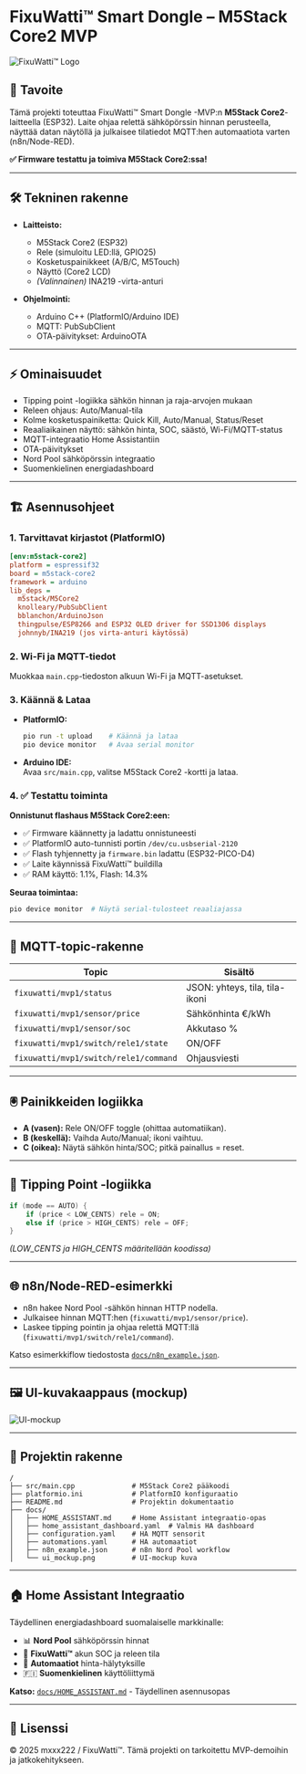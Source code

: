 # FixuWatti™ Smart Dongle – M5Stack Core2 MVP

![FixuWatti™ Logo](docs/logo.png)

## 🎯 Tavoite
Tämä projekti toteuttaa FixuWatti™ Smart Dongle -MVP:n **M5Stack Core2**-laitteella (ESP32). Laite ohjaa relettä sähköpörssin hinnan perusteella, näyttää datan näytöllä ja julkaisee tilatiedot MQTT:hen automaatiota varten (n8n/Node-RED).

**✅ Firmware testattu ja toimiva M5Stack Core2:ssa!**

---

## 🛠 Tekninen rakenne

- **Laitteisto:**  
  - M5Stack Core2 (ESP32)
  - Rele (simuloitu LED:llä, GPIO25)
  - Kosketuspainikkeet (A/B/C, M5Touch)
  - Näyttö (Core2 LCD)
  - *(Valinnainen)* INA219 -virta-anturi

- **Ohjelmointi:**  
  - Arduino C++ (PlatformIO/Arduino IDE)
  - MQTT: PubSubClient
  - OTA-päivitykset: ArduinoOTA

---

## ⚡ Ominaisuudet

- Tipping point -logiikka sähkön hinnan ja raja-arvojen mukaan
- Releen ohjaus: Auto/Manual-tila
- Kolme kosketuspainiketta: Quick Kill, Auto/Manual, Status/Reset
- Reaaliaikainen näyttö: sähkön hinta, SOC, säästö, Wi-Fi/MQTT-status
- MQTT-integraatio Home Assistantiin
- OTA-päivitykset
- Nord Pool sähköpörssin integraatio
- Suomenkielinen energiadashboard

---

## 🏗 Asennusohjeet

### 1. Tarvittavat kirjastot (PlatformIO)

```ini
[env:m5stack-core2]
platform = espressif32
board = m5stack-core2
framework = arduino
lib_deps =
  m5stack/M5Core2
  knolleary/PubSubClient
  bblanchon/ArduinoJson
  thingpulse/ESP8266 and ESP32 OLED driver for SSD1306 displays
  johnnyb/INA219 (jos virta-anturi käytössä)
```

### 2. Wi-Fi ja MQTT-tiedot

Muokkaa `main.cpp`-tiedoston alkuun Wi-Fi ja MQTT-asetukset.

### 3. Käännä & Lataa

- **PlatformIO:**  
  ```bash
  pio run -t upload    # Käännä ja lataa
  pio device monitor   # Avaa serial monitor
  ```
- **Arduino IDE:**  
  Avaa `src/main.cpp`, valitse M5Stack Core2 -kortti ja lataa.

### 4. ✅ Testattu toiminta

**Onnistunut flashaus M5Stack Core2:een:**
- ✅ Firmware käännetty ja ladattu onnistuneesti
- ✅ PlatformIO auto-tunnisti portin `/dev/cu.usbserial-2120`
- ✅ Flash tyhjennetty ja `firmware.bin` ladattu (ESP32-PICO-D4)
- ✅ Laite käynnissä FixuWatti™ buildilla
- ✅ RAM käyttö: 1.1%, Flash: 14.3%

**Seuraa toimintaa:**
```bash
pio device monitor  # Näytä serial-tulosteet reaaliajassa
```

---

## 📡 MQTT-topic-rakenne

| Topic                               | Sisältö           |
|------------------------------------- |-------------------|
| `fixuwatti/mvp1/status`              | JSON: yhteys, tila, tila-ikoni |
| `fixuwatti/mvp1/sensor/price`        | Sähkönhinta €/kWh |
| `fixuwatti/mvp1/sensor/soc`          | Akkutaso %        |
| `fixuwatti/mvp1/switch/rele1/state`  | ON/OFF            |
| `fixuwatti/mvp1/switch/rele1/command`| Ohjausviesti      |

---

## 🖲 Painikkeiden logiikka

- **A (vasen):** Rele ON/OFF toggle (ohittaa automatiikan).
- **B (keskellä):** Vaihda Auto/Manual; ikoni vaihtuu.
- **C (oikea):** Näytä sähkön hinta/SOC; pitkä painallus = reset.

---

## 🔄 Tipping Point -logiikka

```c
if (mode == AUTO) {
    if (price < LOW_CENTS) rele = ON;
    else if (price > HIGH_CENTS) rele = OFF;
}
```
*(LOW_CENTS ja HIGH_CENTS määritellään koodissa)*

---

## 🌐 n8n/Node-RED-esimerkki

- n8n hakee Nord Pool -sähkön hinnan HTTP nodella.
- Julkaisee hinnan MQTT:hen (`fixuwatti/mvp1/sensor/price`).
- Laskee tipping pointin ja ohjaa relettä MQTT:llä (`fixuwatti/mvp1/switch/rele1/command`).

Katso esimerkkiflow tiedostosta [`docs/n8n_example.json`](docs/n8n_example.json).

---

## 🖼 UI-kuvakaappaus (mockup)

![UI-mockup](docs/ui_mockup.png)

---

## 📂 Projektin rakenne

```
/
├── src/main.cpp              # M5Stack Core2 pääkoodi
├── platformio.ini            # PlatformIO konfiguraatio
├── README.md                 # Projektin dokumentaatio
├── docs/
│   ├── HOME_ASSISTANT.md     # Home Assistant integraatio-opas
│   ├── home_assistant_dashboard.yaml  # Valmis HA dashboard
│   ├── configuration.yaml    # HA MQTT sensorit
│   ├── automations.yaml      # HA automaatiot
│   ├── n8n_example.json      # n8n Nord Pool workflow
│   └── ui_mockup.png         # UI-mockup kuva
```

---

## 🏠 Home Assistant Integraatio

Täydellinen energiadashboard suomalaiselle markkinalle:
- 📊 **Nord Pool** sähköpörssin hinnat
- 🔋 **FixuWatti™** akun SOC ja releen tila
- 🤖 **Automaatiot** hinta-hälytyksille
- 🇫🇮 **Suomenkielinen** käyttöliittymä

**Katso:** [`docs/HOME_ASSISTANT.md`](docs/HOME_ASSISTANT.md) - Täydellinen asennusopas

---

## 📝 Lisenssi

© 2025 mxxx222 / FixuWatti™. Tämä projekti on tarkoitettu MVP-demoihin ja jatkokehitykseen.
